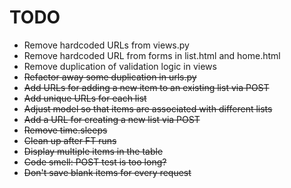 # TODO

- Remove hardcoded URLs from views.py
- Remove hardcoded URL from forms in list.html and home.html
- Remove duplication of validation logic in views
- ~~Refactor away some duplication in urls.py~~
- ~~Add URLs for adding a new item to an existing list via POST~~
- ~~Add unique URLs for each list~~
- ~~Adjust model so that items are associated with different lists~~
- ~~Add a URL for creating a new list via POST~~
- ~~Remove time.sleeps~~
- ~~Clean up after FT runs~~
- ~~Display multiple items in the table~~
- ~~Code smell: POST test is too long?~~
- ~~Don't save blank items for every request~~
